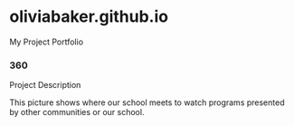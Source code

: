 # oliviabaker.github.io
My Project Portfolio

### 360

Project Description

This picture shows where our school meets to watch programs presented by other communities or our school. 

<script src='//vizor.io/static/scripts/vizor-360-embed.js' data-vizorurl='//vizor.io/embed/oliviabaker8127/high-school-auditorium'></script>
